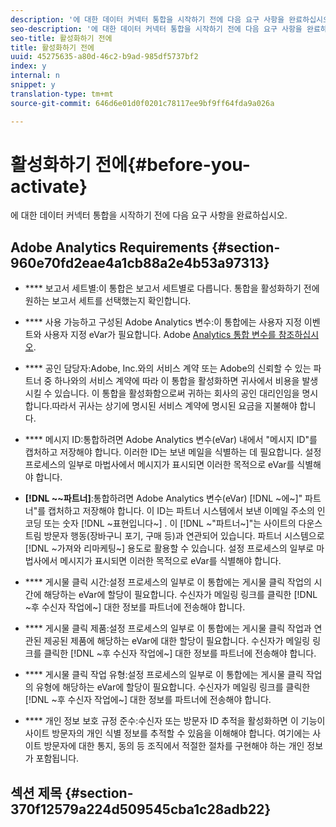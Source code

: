 ```yaml
---
description: '에 대한 데이터 커넥터 통합을 시작하기 전에 다음 요구 사항을 완료하십시오. '
seo-description: '에 대한 데이터 커넥터 통합을 시작하기 전에 다음 요구 사항을 완료하십시오. '
seo-title: 활성화하기 전에
title: 활성화하기 전에
uuid: 45275635-a80d-46c2-b9ad-985df5737bf2
index: y
internal: n
snippet: y
translation-type: tm+mt
source-git-commit: 646d6e01d0f0201c78117ee9bf9ff64fda9a026a

---
```



# 활성화하기 전에{#before-you-activate}

에 대한 데이터 커넥터 통합을 시작하기 전에 다음 요구 사항을 완료하십시오.

## Adobe Analytics Requirements {#section-960e70fd2eae4a1cb88a2e4b53a97313}

* **** 보고서 세트별:이 통합은 보고서 세트별로 다릅니다. 통합을 활성화하기 전에 원하는 보고서 세트를 선택했는지 확인합니다.
* **** 사용 가능하고 구성된 Adobe Analytics 변수:이 통합에는 사용자 지정 이벤트와 사용자 지정 eVar가 필요합니다. Adobe [Analytics 통합 변수를 참조하십시오](../../optivo-overview/optivo-requirements/optivo-variables.md#concept-8ebd2bde4a1c4b0aad2987e050ffbbfc).

* **** 공인 담당자:Adobe, Inc.와의 서비스 계약 또는 Adobe의 신뢰할 수 있는 파트너 중 하나와의 서비스 계약에 따라 이 통합을 활성화하면 귀사에서 비용을 발생시킬 수 있습니다. 이 통합을 활성화함으로써 귀하는 회사의 공인 대리인임을 명시합니다.따라서 귀사는 상기에 명시된 서비스 계약에 명시된 요금을 지불해야 합니다.
* **** 메시지 ID:통합하려면 Adobe Analytics 변수(eVar) 내에서 "메시지 ID"를 캡처하고 저장해야 합니다. 이러한 ID는 보낸 메일을 식별하는 데 필요합니다. 설정 프로세스의 일부로 마법사에서 메시지가 표시되면 이러한 목적으로 eVar를 식별해야 합니다.
* **[!DNL ~~파트너]**:통합하려면 Adobe Analytics 변수(eVar) [!DNL ~에~]" 파트너"를 캡처하고 저장해야 합니다. 이 ID는 파트너 시스템에서 보낸 이메일 주소의 인코딩 또는 숫자 [!DNL ~표현입니다~] . 이 [!DNL ~"파트너~]"는 사이트의 다운스트림 방문자 행동(장바구니 포기, 구매 등)과 연관되어 있습니다. 파트너 시스템으로 [!DNL ~가져와 리마케팅~] 용도로 활용할 수 있습니다. 설정 프로세스의 일부로 마법사에서 메시지가 표시되면 이러한 목적으로 eVar를 식별해야 합니다.
* **** 게시물 클릭 시간:설정 프로세스의 일부로 이 통합에는 게시물 클릭 작업의 시간에 해당하는 eVar에 할당이 필요합니다. 수신자가 메일링 링크를 클릭한 [!DNL ~후 수신자 작업에~] 대한 정보를 파트너에 전송해야 합니다.

* **** 게시물 클릭 제품:설정 프로세스의 일부로 이 통합에는 게시물 클릭 작업과 연관된 제공된 제품에 해당하는 eVar에 대한 할당이 필요합니다. 수신자가 메일링 링크를 클릭한 [!DNL ~후 수신자 작업에~] 대한 정보를 파트너에 전송해야 합니다.

* **** 게시물 클릭 작업 유형:설정 프로세스의 일부로 이 통합에는 게시물 클릭 작업의 유형에 해당하는 eVar에 할당이 필요합니다. 수신자가 메일링 링크를 클릭한 [!DNL ~후 수신자 작업에~] 대한 정보를 파트너에 전송해야 합니다.

* **** 개인 정보 보호 규정 준수:수신자 또는 방문자 ID 추적을 활성화하면 이 기능이 사이트 방문자의 개인 식별 정보를 추적할 수 있음을 이해해야 합니다. 여기에는 사이트 방문자에 대한 통지, 동의 등 조직에서 적절한 절차를 구현해야 하는 개인 정보가 포함됩니다.

## 섹션 제목 {#section-370f12579a224d509545cba1c28adb22}


